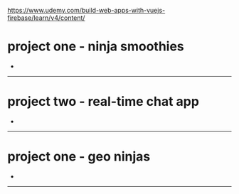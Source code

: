 


https://www.udemy.com/build-web-apps-with-vuejs-firebase/learn/v4/content/



# project one - ninja smoothies



-



---



# project two - real-time chat app



-



---



# project one - geo ninjas



-



---
